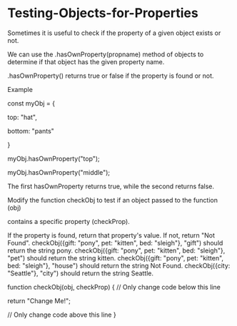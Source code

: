# Testing-Objects-for-Properties

Sometimes it is useful to check if the property of a given object exists or not. 

We can use the .hasOwnProperty(propname) method of objects to determine if that object has the given property name.

.hasOwnProperty() returns true or false if the property is found or not.

Example

const myObj = {

  top: "hat",
  
  bottom: "pants"
  
  }
  
myObj.hasOwnProperty("top");

myObj.hasOwnProperty("middle");

The first hasOwnProperty returns true, while the second returns false.

Modify the function checkObj to test if an object passed to the function (obj) 

contains a specific property (checkProp). 

If the property is found, return that property's value. If not, return "Not Found".
checkObj({gift: "pony", pet: "kitten", bed: "sleigh"}, "gift") should return the string pony.
checkObj({gift: "pony", pet: "kitten", bed: "sleigh"}, "pet") should return the string kitten.
checkObj({gift: "pony", pet: "kitten", bed: "sleigh"}, "house") should return the string Not Found.
checkObj({city: "Seattle"}, "city") should return the string Seattle.

function checkObj(obj, checkProp) {
  // Only change code below this line
 
   return "Change Me!";
 
// Only change code above this line
}
